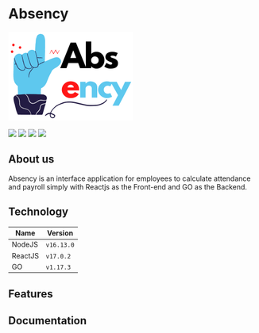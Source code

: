 # Absency

![](public/assets/logoabsencymini.png)

![](https://img.shields.io/github/issues/piyuid/absency-project-go) ![](https://img.shields.io/github/forks/piyuid/absency-project-go) ![](https://img.shields.io/github/stars/piyuid/absency-project-go) ![](https://img.shields.io/twitter/url?style=social&url=https%3A%2F%2Ftwitter.com%2Fpiyuid)

## About us

Absency is an interface application for employees to calculate attendance and payroll simply with Reactjs as the Front-end and GO as the Backend.

## Technology

| Name  | Version |
| ------------- | ------------- |
| NodeJS  | `v16.13.0`  |
| ReactJS  | `v17.0.2`  |
| GO  | `v1.17.3`  |

## Features

## Documentation
